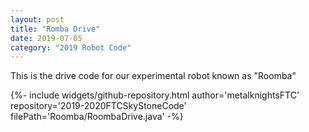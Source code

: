 ```yaml
---
layout: post
title: "Romba Drive"
date: 2019-07-05
category: "2019 Robot Code"
---
```

This is the drive code for our experimental robot known as "Roomba"

{%- include widgets/github-repository.html author='metalknightsFTC' repository='2019-2020FTCSkyStoneCode' filePath='Roomba/RoombaDrive.java' -%}
